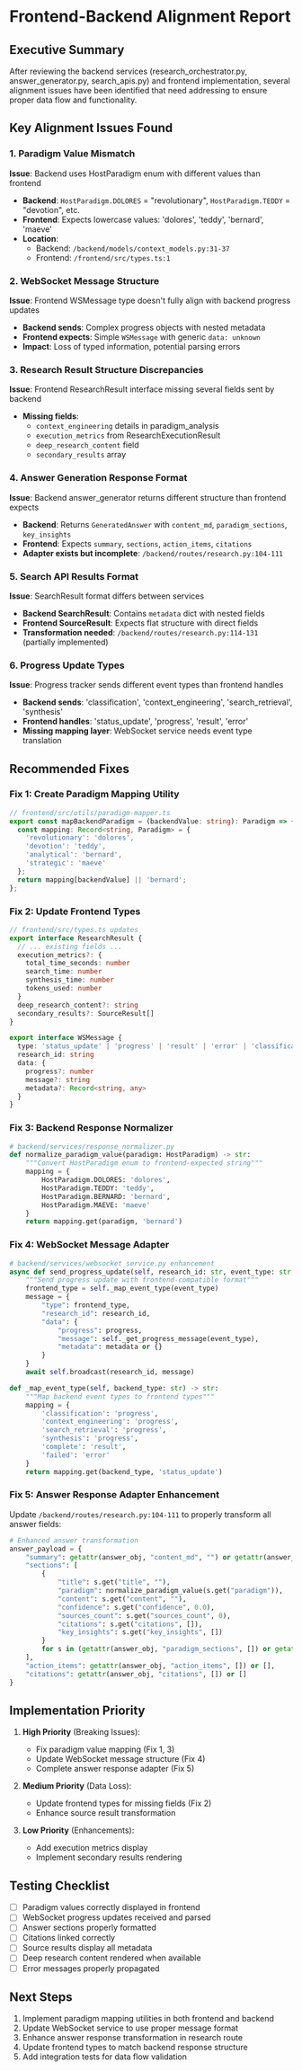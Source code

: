 # Frontend-Backend Alignment Report

## Executive Summary
After reviewing the backend services (research_orchestrator.py, answer_generator.py, search_apis.py) and frontend implementation, several alignment issues have been identified that need addressing to ensure proper data flow and functionality.

## Key Alignment Issues Found

### 1. Paradigm Value Mismatch
**Issue**: Backend uses HostParadigm enum with different values than frontend
- **Backend**: `HostParadigm.DOLORES` = "revolutionary", `HostParadigm.TEDDY` = "devotion", etc.
- **Frontend**: Expects lowercase values: 'dolores', 'teddy', 'bernard', 'maeve'
- **Location**: 
  - Backend: `/backend/models/context_models.py:31-37`
  - Frontend: `/frontend/src/types.ts:1`

### 2. WebSocket Message Structure
**Issue**: Frontend WSMessage type doesn't fully align with backend progress updates
- **Backend sends**: Complex progress objects with nested metadata
- **Frontend expects**: Simple `WSMessage` with generic `data: unknown`
- **Impact**: Loss of typed information, potential parsing errors

### 3. Research Result Structure Discrepancies
**Issue**: Frontend ResearchResult interface missing several fields sent by backend
- **Missing fields**:
  - `context_engineering` details in paradigm_analysis
  - `execution_metrics` from ResearchExecutionResult
  - `deep_research_content` field
  - `secondary_results` array

### 4. Answer Generation Response Format
**Issue**: Backend answer_generator returns different structure than frontend expects
- **Backend**: Returns `GeneratedAnswer` with `content_md`, `paradigm_sections`, `key_insights`
- **Frontend**: Expects `summary`, `sections`, `action_items`, `citations`
- **Adapter exists but incomplete**: `/backend/routes/research.py:104-111`

### 5. Search API Results Format
**Issue**: SearchResult format differs between services
- **Backend SearchResult**: Contains `metadata` dict with nested fields
- **Frontend SourceResult**: Expects flat structure with direct fields
- **Transformation needed**: `/backend/routes/research.py:114-131` (partially implemented)

### 6. Progress Update Types
**Issue**: Progress tracker sends different event types than frontend handles
- **Backend sends**: 'classification', 'context_engineering', 'search_retrieval', 'synthesis'
- **Frontend handles**: 'status_update', 'progress', 'result', 'error'
- **Missing mapping layer**: WebSocket service needs event type translation

## Recommended Fixes

### Fix 1: Create Paradigm Mapping Utility
```typescript
// frontend/src/utils/paradigm-mapper.ts
export const mapBackendParadigm = (backendValue: string): Paradigm => {
  const mapping: Record<string, Paradigm> = {
    'revolutionary': 'dolores',
    'devotion': 'teddy',
    'analytical': 'bernard',
    'strategic': 'maeve'
  };
  return mapping[backendValue] || 'bernard';
};
```

### Fix 2: Update Frontend Types
```typescript
// frontend/src/types.ts updates
export interface ResearchResult {
  // ... existing fields ...
  execution_metrics?: {
    total_time_seconds: number
    search_time: number
    synthesis_time: number
    tokens_used: number
  }
  deep_research_content?: string
  secondary_results?: SourceResult[]
}

export interface WSMessage {
  type: 'status_update' | 'progress' | 'result' | 'error' | 'classification' | 'context_engineering' | 'search_retrieval' | 'synthesis'
  research_id: string
  data: {
    progress?: number
    message?: string
    metadata?: Record<string, any>
  }
}
```

### Fix 3: Backend Response Normalizer
```python
# backend/services/response_normalizer.py
def normalize_paradigm_value(paradigm: HostParadigm) -> str:
    """Convert HostParadigm enum to frontend-expected string"""
    mapping = {
        HostParadigm.DOLORES: 'dolores',
        HostParadigm.TEDDY: 'teddy',
        HostParadigm.BERNARD: 'bernard',
        HostParadigm.MAEVE: 'maeve'
    }
    return mapping.get(paradigm, 'bernard')
```

### Fix 4: WebSocket Message Adapter
```python
# backend/services/websocket_service.py enhancement
async def send_progress_update(self, research_id: str, event_type: str, progress: int, metadata: dict = None):
    """Send progress update with frontend-compatible format"""
    frontend_type = self._map_event_type(event_type)
    message = {
        "type": frontend_type,
        "research_id": research_id,
        "data": {
            "progress": progress,
            "message": self._get_progress_message(event_type),
            "metadata": metadata or {}
        }
    }
    await self.broadcast(research_id, message)

def _map_event_type(self, backend_type: str) -> str:
    """Map backend event types to frontend types"""
    mapping = {
        'classification': 'progress',
        'context_engineering': 'progress',
        'search_retrieval': 'progress',
        'synthesis': 'progress',
        'complete': 'result',
        'failed': 'error'
    }
    return mapping.get(backend_type, 'status_update')
```

### Fix 5: Answer Response Adapter Enhancement
Update `/backend/routes/research.py:104-111` to properly transform all answer fields:
```python
# Enhanced answer transformation
answer_payload = {
    "summary": getattr(answer_obj, "content_md", "") or getattr(answer_obj, "summary", "") or "",
    "sections": [
        {
            "title": s.get("title", ""),
            "paradigm": normalize_paradigm_value(s.get("paradigm")),
            "content": s.get("content", ""),
            "confidence": s.get("confidence", 0.0),
            "sources_count": s.get("sources_count", 0),
            "citations": s.get("citations", []),
            "key_insights": s.get("key_insights", [])
        }
        for s in (getattr(answer_obj, "paradigm_sections", []) or getattr(answer_obj, "sections", []) or [])
    ],
    "action_items": getattr(answer_obj, "action_items", []) or [],
    "citations": getattr(answer_obj, "citations", []) or []
}
```

## Implementation Priority

1. **High Priority** (Breaking Issues):
   - Fix paradigm value mapping (Fix 1, 3)
   - Update WebSocket message structure (Fix 4)
   - Complete answer response adapter (Fix 5)

2. **Medium Priority** (Data Loss):
   - Update frontend types for missing fields (Fix 2)
   - Enhance source result transformation

3. **Low Priority** (Enhancements):
   - Add execution metrics display
   - Implement secondary results rendering

## Testing Checklist

- [ ] Paradigm values correctly displayed in frontend
- [ ] WebSocket progress updates received and parsed
- [ ] Answer sections properly formatted
- [ ] Citations linked correctly
- [ ] Source results display all metadata
- [ ] Deep research content rendered when available
- [ ] Error messages properly propagated

## Next Steps

1. Implement paradigm mapping utilities in both frontend and backend
2. Update WebSocket service to use proper message format
3. Enhance answer response transformation in research route
4. Update frontend types to match backend response structure
5. Add integration tests for data flow validation